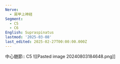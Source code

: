 ```yaml
---
Nerve:
  - 肩甲上神経
Segment:
  - C5
  - C6
English: Supraspinatus
lastmod: '2025-03-08'
last_edited: 2025-02-27T00:00:00.000Z
---
```


中心髄節:: C5
![[Pasted image 20240803184648.png]]
